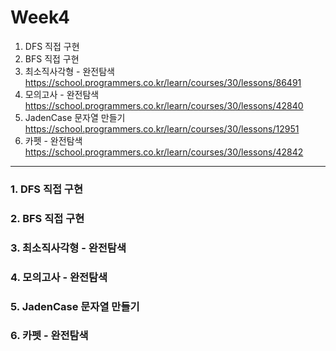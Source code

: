 Week4
=====
1. DFS 직접 구현
2. BFS 직접 구현
3. 최소직사각형 - 완전탐색
https://school.programmers.co.kr/learn/courses/30/lessons/86491
4. 모의고사 - 완전탐색
https://school.programmers.co.kr/learn/courses/30/lessons/42840
5. JadenCase 문자열 만들기
https://school.programmers.co.kr/learn/courses/30/lessons/12951
6. 카펫 - 완전탐색
https://school.programmers.co.kr/learn/courses/30/lessons/42842


***
### 1. DFS 직접 구현


### 2. BFS 직접 구현

### 3. 최소직사각형 - 완전탐색

### 4. 모의고사 - 완전탐색

### 5. JadenCase 문자열 만들기

### 6. 카펫 - 완전탐색